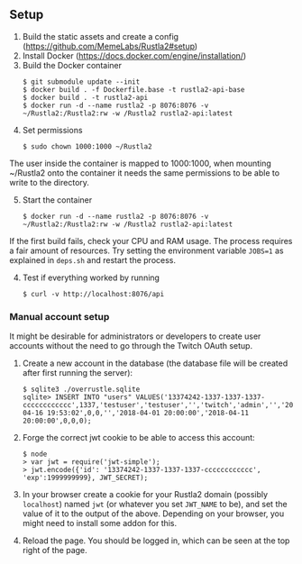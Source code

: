 ## Setup

  1. Build the static assets and create a config (<https://github.com/MemeLabs/Rustla2#setup>)
  2. Install Docker (<https://docs.docker.com/engine/installation/>)
  3. Build the Docker container
        ```
        $ git submodule update --init
        $ docker build . -f Dockerfile.base -t rustla2-api-base
        $ docker build . -t rustla2-api
        $ docker run -d --name rustla2 -p 8076:8076 -v ~/Rustla2:/Rustla2:rw -w /Rustla2 rustla2-api:latest
        ```
  4. Set permissions
        ```
        $ sudo chown 1000:1000 ~/Rustla2
        ```
The user inside the container is mapped to 1000:1000, when mounting ~/Rustla2 onto the container it needs the same permissions to be able to write to the directory.

        
  5. Start the container
        ```
        $ docker run -d --name rustla2 -p 8076:8076 -v ~/Rustla2:/Rustla2:rw -w /Rustla2 rustla2-api:latest
        ```
If the first build fails, check your CPU and RAM usage. The process requires a fair amount of resources. Try setting the environment variable ``JOBS=1`` as explained in ``deps.sh`` and restart the process.

  4. Test if everything worked by running
        ```
        $ curl -v http://localhost:8076/api
        ```

### Manual account setup

It might be desirable for administrators or developers to create user accounts
without the need to go through the Twitch OAuth setup.

  1. Create a new account in the database (the database file will be created
     after first running the server):
        ```
        $ sqlite3 ./overrustle.sqlite
        sqlite> INSERT INTO "users" VALUES('13374242-1337-1337-1337-cccccccccccc',1337,'testuser','testuser','','twitch','admin','','2018-04-16 19:53:02',0,0,'','2018-04-01 20:00:00','2018-04-11 20:00:00',0,0,0);
        ```
  2. Forge the correct jwt cookie to be able to access this account:
        ```
        $ node
        > var jwt = require('jwt-simple');
        > jwt.encode({'id': '13374242-1337-1337-1337-cccccccccccc', 'exp':1999999999}, JWT_SECRET);
        ```

  3. In your browser create a cookie for your Rustla2 domain (possibly
        `localhost`) named `jwt` (or whatever you set `JWT_NAME` to be), and set
        the value of it to the output of the above. Depending on your browser,
        you might need to install some addon for this.

  4. Reload the page. You should be logged in, which can be seen at the top
        right of the page.

